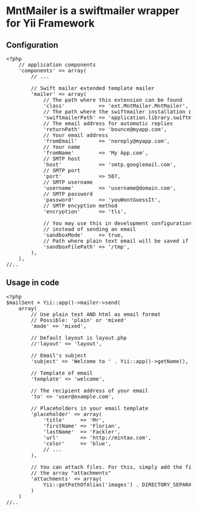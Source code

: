 MntMailer is a swiftmailer wrapper for Yii Framework
====================================================

Configuration
-------------

<pre>
&lt;?php
    // application components
    'components' => array(
        // ...

        // Swift mailer extended template mailer
        'mailer' => array(
            // The path where this extension can be found
            'class'           => 'ext.MntMailer.MntMailer',
            // The path where the swiftmailer installation can be found
            'swiftmailerPath' => 'application.library.swiftmailer',
            // The email address for automatic replies
            'returnPath'      => 'bounce@myapp.com',
            // Your email address
            'fromEmail'       => 'noreply@myapp.com',
            // Your name
            'fromName'        => 'My App.com',
            // SMTP host
            'host'            => 'smtp.googlemail.com',
            // SMTP port
            'port'            => 587,
            // SMTP username
            'username'        => 'username@domain.com',
            // SMTP password
            'password'        => 'youWontGuessIt',
            // SMTP encyption method
            'encryption'      => 'tls',

            // You may use this in development configuration to save a file
            // instead of sending an email
            'sandboxMode'     => true,
            // Path where plain text email will be saved if in sandbox mode
            'sandboxFilePath' => '/tmp',
        ),
    ),
//..
</pre>

Usage in code
-------------

<pre>
&lt;?php
$mailSent = Yii::app()->mailer->send(
    array(
        // Use plain text AND html as email format
        // Possible: 'plain' or 'mixed'
        'mode' => 'mixed',

        // Default layout is layout.php
        //'layout' => 'layout',

        // Email's subject
        'subject' => 'Welcome to ' . Yii::app()->getName(),

        // Template of email
        'template' => 'welcome',

        // The recipient address of your email
        'to' => 'user@example.com',

        // Placeholders in your email template
        'placeholder' => array(
            'title'     => 'Mr',
            'firstName' => 'Florian',
            'lastName'  => 'Fackler',
            'url'       => 'http://mintao.com',
            'color'     => 'blue',
            // ...
        ),

        // You can attach files. For this, simply add the file path to
        // the array "attachments"
        'attachments' => array(
            Yii::getPathOfAlias('images') . DIRECTORY_SEPARATOR . 'icon.png',
        )
    )
//..
</pre>

